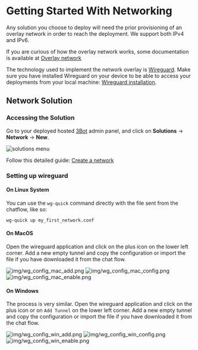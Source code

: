 # Getting Started With Networking

Any solution you choose to deploy will need the prior provisioning of an overlay network in order to reach the deployment.
We support both IPv4 and IPv6. 

If you are curious of how the overlay network works, some documentation is available at [Overlay network](sdk__capacity_network.md)

The technology used to implement the network overlay is [Wireguard](https://www.Wireguard.com/). Make sure you have installed Wireguard on your device to be able to access your deployments from your local machine: [Wireguard installation](https://www.wireguard.com/install/).


## Network Solution

### Accessing the Solution

Go to your deployed hosted [3Bot](threefold__3bot_def) admin panel, and click on __Solutions__ -> __Network__ -> __New__.

![solutions menu](sdk__network_landing_page.png  )

Follow this detailed guide: [Create a network](sdk__solution_network.md)

### Setting up wireguard

#### On Linux System

You can use the `wg-quick` command directly with the file sent from the chatflow, like so:

```
wg-quick up my_first_network.conf
```

#### On MacOS

Open the wireguard application and click on the plus icon on the lower left corner. Add a new empty tunnel and copy the configuration or import the file if you have downloaded it from the chat flow.

![img/wg_config_mac_add.png](sdk__wg_config_mac_add.png  )
![img/wg_config_mac_config.png](sdk__wg_config_mac_config.png  )
![img/wg_config_mac_enable.png](sdk__wg_config_mac_enable.png  )

#### On Windows

The process is very similar. Open the wireguard application and click on the plus icon or on `Add Tunnel` on the lower left corner. Add a new empty tunnel and copy the configuration or import the file if you have downloaded it from the chat flow.

![img/wg_config_win_add.png](sdk__wg_config_win_add.png  )
![img/wg_config_win_config.png](sdk__wg_config_win_config.png  )
![img/wg_config_win_enable.png](sdk__wg_config_win_enable.png  )
